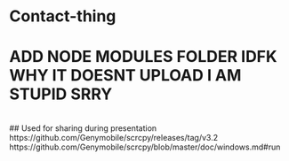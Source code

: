 # Contact-thing
# ADD NODE MODULES FOLDER IDFK WHY IT DOESNT UPLOAD I AM STUPID SRRY
<br/>
## Used for sharing during presentation
https://github.com/Genymobile/scrcpy/releases/tag/v3.2
<br/>
https://github.com/Genymobile/scrcpy/blob/master/doc/windows.md#run
